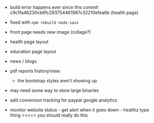 -   build error happens ever since this commit c9c1fa46230cb6fc293754461987c32210efea6b (health page)
-   fixed with `npm rebuild node-sass`

-   front page needs new image (collage?)
-   health page layout
-   education page layout
-   news / blogs
-   pdf reports history/view:

    -   the bootstrap styles aren't showing up

-   may need some way to store large binaries
-   add conversion tracking for paypal google analytics
-   monitor website status - get alert when it goes down - healthz type thing <<<<< you should really do this
